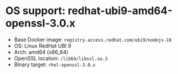 # OS support: redhat-ubi9-amd64-openssl-3.0.x

- Base Docker image: `registry.access.redhat.com/ubi9/nodejs-18`
- OS: Linux RedHat UBI 9
- Arch: amd64 (x86_64)
- OpenSSL location: `/lib64/libssl.so.3`
- Binary target: `rhel-openssl-3.0.x`
